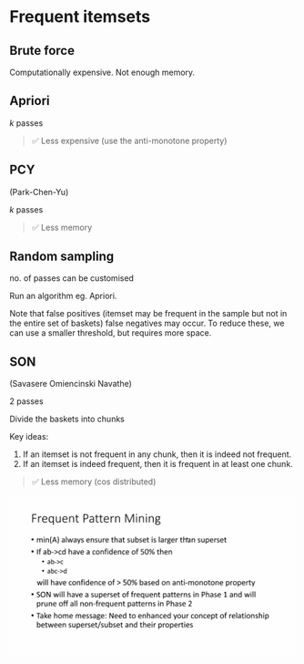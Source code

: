 # Frequent itemsets

## Brute force

Computationally expensive. Not enough memory.

## Apriori

*k* passes

> ✅ Less expensive (use the anti-monotone property)

## PCY

(Park-Chen-Yu)

*k* passes

> ✅ Less memory

## Random sampling

no. of passes can be customised

Run an algorithm eg. Apriori. 

Note that false positives (itemset may be frequent in the sample but not in the entire set of baskets) false negatives may occur. To reduce these, we can use a smaller threshold, but requires more space.

## SON

(Savasere Omiencinski Navathe)

2 passes

Divide the baskets into chunks

Key ideas:

1. If an itemset is not frequent in any chunk, then it is indeed not frequent.
2. If an itemset is indeed frequent, then it is frequent in at least one chunk.

> ✅ Less memory (cos distributed)

![Untitled](./frequent-itemsets-1.png)

